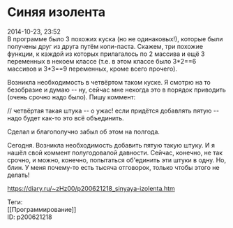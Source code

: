 Синяя изолента
===============

   
 2014-10-23, 23:52   
  В программе было 3 похожих куска (но не одинаковых!), которые были получены друг из друга путём копи-паста. Скажем, три похожие функции, к каждой из которых прилагалось по 2 массива и ещё 3 переменных в некоем классе (т.е. в этом классе было 3\*2==6 массивов и 3\*3==9 переменных, кроме всего прочего).   
   
 Возникла необходимость в четвёртом таком куске. Я смотрю на то безобразие и думаю -- ну, сейчас мне некогда это в порядок приводить (очень срочно надо было). Пишу коммент:   
   
 // четвёртая такая штука -- о ужас! если придётся добавлять пятую -- надо будет как-то это всё объединить.   
   
 Сделал и благополучно забыл об этом на полгода.   
   
 Сегодня. Возникла необходимость добавить пятую такую штуку. И я нашёл свой коммент полугодовалой давности. Сейчас, конечно, не так срочно, и можно, конечно, попытаться об'единить эти штуки в одну. Но, блин. У меня почему-то есть тысяча отговорок, только чтобы этого не делать!   
    
 <https://diary.ru/~zHz00/p200621218_sinyaya-izolenta.htm>   
   
 Теги:   
 [[Программирование]]   
 ID: p200621218